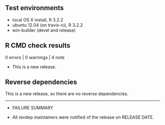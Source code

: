 ## Test environments
* local OS X install, R 3.2.2
* ubuntu 12.04 (on travis-ci), R 3.2.2
* win-builder (devel and release)

## R CMD check results

0 errors | 0 warnings | 4 note

* This is a new release.

## Reverse dependencies

This is a new release, so there are no reverse dependencies.

---

* FAILURE SUMMARY

* All revdep maintainers were notified of the release on RELEASE DATE.
